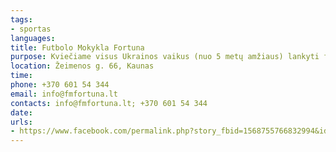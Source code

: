 ```yaml
---
tags:
- sportas
languages:
title: Futbolo Mokykla Fortuna
purpose: Kviečiame visus Ukrainos vaikus (nuo 5 metų amžiaus) lankyti futbolo treniruotes NEMOKAMAI.
location: Žeimenos g. 66, Kaunas
time: 
phone: +370 601 54 344
email: info@fmfortuna.lt
contacts: info@fmfortuna.lt; +370 601 54 344
date: 
urls:
- https://www.facebook.com/permalink.php?story_fbid=1568755766832994&id=497147580660490
---
```


